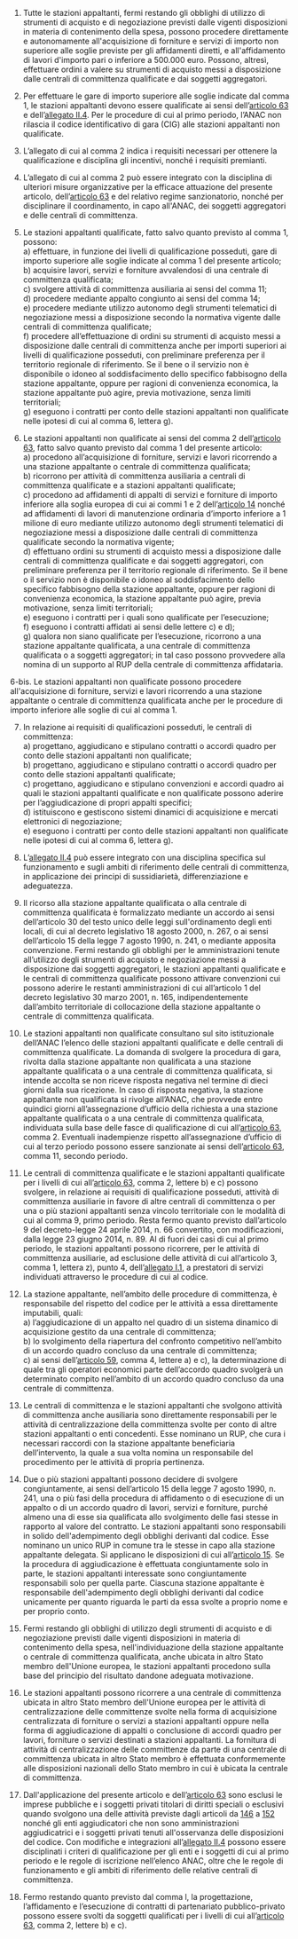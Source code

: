 1. Tutte le stazioni appaltanti, fermi restando gli obblighi di utilizzo di strumenti di acquisto e di negoziazione previsti dalle vigenti disposizioni in materia di contenimento della spesa, possono procedere direttamente e autonomamente all'acquisizione di forniture e servizi di importo non superiore alle soglie previste per gli affidamenti diretti, e all'affidamento di lavori d'importo pari o inferiore a 500.000 euro. Possono, altresì, effettuare ordini a valere su strumenti di acquisto messi a disposizione dalle centrali di committenza qualificate e dai soggetti aggregatori.

2. Per effettuare le gare di importo superiore alle soglie indicate dal comma 1, le stazioni appaltanti devono essere qualificate ai sensi dell’[articolo 63](/index.html?article=articolo-63&version=2) e dell’[allegato II.4](/index.html?section=attachment-2-4&version=2). Per le procedure di cui al primo periodo, l’ANAC non rilascia il codice identificativo di gara (CIG) alle stazioni appaltanti non qualificate.

3. L’allegato di cui al comma 2 indica i requisiti necessari per ottenere la qualificazione e disciplina gli incentivi, nonché i requisiti premianti.

4. L’allegato di cui al comma 2 può essere integrato con la disciplina di ulteriori misure organizzative per la efficace attuazione del presente articolo, dell’[articolo 63](/index.html?article=articolo-63&version=2) e del relativo regime sanzionatorio, nonché per disciplinare il coordinamento, in capo all'ANAC, dei soggetti aggregatori e delle centrali di committenza.

5. Le stazioni appaltanti qualificate, fatto salvo quanto previsto al comma 1, possono:<br>a) effettuare, in funzione dei livelli di qualificazione posseduti, gare di importo superiore alle soglie indicate al comma 1 del presente articolo;<br>b) acquisire lavori, servizi e forniture avvalendosi di una centrale di committenza qualificata;<br>c) svolgere attività di committenza ausiliaria ai sensi del comma 11;<br>d) procedere mediante appalto congiunto ai sensi del comma 14;<br>e) procedere mediante utilizzo autonomo degli strumenti telematici di negoziazione messi a disposizione secondo la normativa vigente dalle centrali di committenza qualificate;<br>f) procedere all’effettuazione di ordini su strumenti di acquisto messi a disposizione dalle centrali di committenza anche per importi superiori ai livelli di qualificazione posseduti, con preliminare preferenza per il territorio regionale di riferimento. Se il bene o il servizio non è disponibile o idoneo al soddisfacimento dello specifico fabbisogno della stazione appaltante, oppure per ragioni di convenienza economica, la stazione appaltante può agire, previa motivazione, senza limiti territoriali;<br>g) eseguono i contratti per conto delle stazioni appaltanti non qualificate nelle ipotesi di cui al comma 6, lettera g).

6. Le stazioni appaltanti non qualificate ai sensi del comma 2 dell’[articolo 63](/index.html?article=articolo-63&version=2), fatto salvo quanto previsto dal comma 1 del presente articolo:<br>a) procedono all’acquisizione di forniture, servizi e lavori ricorrendo a una stazione appaltante o centrale di committenza qualificata;<br>b) ricorrono per attività di committenza ausiliaria a centrali di committenza qualificate e a stazioni appaltanti qualificate;<br>c) procedono ad affidamenti di appalti di servizi e forniture di importo inferiore alla soglia europea di cui ai commi 1 e 2 dell’[articolo 14](/index.html?article=articolo-14&version=2) nonché ad affidamenti di lavori di manutenzione ordinaria d’importo inferiore a 1 milione di euro mediante utilizzo autonomo degli strumenti telematici di negoziazione messi a disposizione dalle centrali di committenza qualificate secondo la normativa vigente;<br>d) effettuano ordini su strumenti di acquisto messi a disposizione dalle centrali di committenza qualificate e dai soggetti aggregatori, con preliminare preferenza per il territorio regionale di riferimento. Se il bene o il servizio non è disponibile o idoneo al soddisfacimento dello specifico fabbisogno della stazione appaltante, oppure per ragioni di convenienza economica, la stazione appaltante può agire, previa motivazione, senza limiti territoriali;<br>e) eseguono i contratti per i quali sono qualificate per l’esecuzione;<br>f) eseguono i contratti affidati ai sensi delle lettere c) e d); <br>g) qualora non siano qualificate per l’esecuzione, ricorrono a una stazione appaltante qualificata, a una centrale di committenza qualificata o a soggetti aggregatori; in tal caso possono provvedere alla nomina di un supporto al RUP della centrale di committenza affidataria.

6-bis. Le stazioni appaltanti non qualificate possono procedere all'acquisizione di forniture, servizi e lavori ricorrendo a una stazione appaltante o centrale di committenza qualificata anche per le procedure di importo inferiore alle soglie di cui al comma 1.

7. In relazione ai requisiti di qualificazioni posseduti, le centrali di committenza:<br>a) progettano, aggiudicano e stipulano contratti o accordi quadro per conto delle stazioni appaltanti non qualificate;<br>b) progettano, aggiudicano e stipulano contratti o accordi quadro per conto delle stazioni appaltanti qualificate;<br>c) progettano, aggiudicano e stipulano convenzioni e accordi quadro ai quali le stazioni appaltanti qualificate e non qualificate possono aderire per l’aggiudicazione di propri appalti specifici;<br>d) istituiscono e gestiscono sistemi dinamici di acquisizione e mercati elettronici di negoziazione;<br>e) eseguono i contratti per conto delle stazioni appaltanti non qualificate nelle ipotesi di cui al comma 6, lettera g).

8. L’[allegato II.4](/index.html?section=attachment-2-4&version=2) può essere integrato con una disciplina specifica sul funzionamento e sugli ambiti di riferimento delle centrali di committenza, in applicazione dei principi di sussidiarietà, differenziazione e adeguatezza.

9. Il ricorso alla stazione appaltante qualificata o alla centrale di committenza qualificata è formalizzato mediante un accordo ai sensi dell’articolo 30 del testo unico delle leggi sull'ordinamento degli enti locali, di cui al decreto legislativo 18 agosto 2000, n. 267, o ai sensi dell’articolo 15 della legge 7 agosto 1990, n. 241, o mediante apposita convenzione. Fermi restando gli obblighi per le amministrazioni tenute all’utilizzo degli strumenti di acquisto e negoziazione messi a disposizione dai soggetti aggregatori, le stazioni appaltanti qualificate e le centrali di committenza qualificate possono attivare convenzioni cui possono aderire le restanti amministrazioni di cui all’articolo 1 del decreto legislativo 30 marzo 2001, n. 165, indipendentemente dall’ambito territoriale di collocazione della stazione appaltante o centrale di committenza qualificata.

10. Le stazioni appaltanti non qualificate consultano sul sito istituzionale dell’ANAC l’elenco delle stazioni appaltanti qualificate e delle centrali di committenza qualificate. La domanda di svolgere la procedura di gara, rivolta dalla stazione appaltante non qualificata a una stazione appaltante qualificata o a una centrale di committenza qualificata, si intende accolta se non riceve risposta negativa nel termine di dieci giorni dalla sua ricezione. In caso di risposta negativa, la stazione appaltante non qualificata si rivolge all’ANAC, che provvede entro quindici giorni all’assegnazione d’ufficio della richiesta a una stazione appaltante qualificata o a una centrale di committenza qualificata, individuata sulla base delle fasce di qualificazione di cui all’[articolo 63](/index.html?article=articolo-63&version=2), comma 2. Eventuali inadempienze rispetto all’assegnazione d’ufficio di cui al terzo periodo possono essere sanzionate ai sensi dell’[articolo 63](/index.html?article=articolo-63&version=2), comma 11, secondo periodo. 

11. Le centrali di committenza qualificate e le stazioni appaltanti qualificate per i livelli di cui all’[articolo 63](/index.html?article=articolo-63&version=2), comma 2, lettere b) e c) possono svolgere, in relazione ai requisiti di qualificazione posseduti, attività di committenza ausiliarie in favore di altre centrali di committenza o per una o più stazioni appaltanti senza vincolo territoriale con le modalità di cui al comma 9, primo periodo. Resta fermo quanto previsto dall’articolo 9 del decreto-legge 24 aprile 2014, n. 66 convertito, con modificazioni, dalla legge 23 giugno 2014, n. 89. Al di fuori dei casi di cui al primo periodo, le stazioni appaltanti possono ricorrere, per le attività di committenza ausiliarie, ad esclusione delle attività di cui all’articolo 3, comma 1, lettera z), punto 4, dell’[allegato I.1](/index.html?section=attachment-1-1&version=2), a prestatori di servizi individuati attraverso le procedure di cui al codice.

12. La stazione appaltante, nell’ambito delle procedure di committenza, è responsabile del rispetto del codice per le attività a essa direttamente imputabili, quali:<br>a) l’aggiudicazione di un appalto nel quadro di un sistema dinamico di acquisizione gestito da una centrale di committenza;<br>b) lo svolgimento della riapertura del confronto competitivo nell’ambito di un accordo quadro concluso da una centrale di committenza;<br>c) ai sensi dell’[articolo 59](/index.html?article=articolo-59&version=2), comma 4, lettere a) e c), la determinazione di quale tra gli operatori economici parte dell’accordo quadro svolgerà un determinato compito nell’ambito di un accordo quadro concluso da una centrale di committenza.

13. Le centrali di committenza e le stazioni appaltanti che svolgono attività di committenza anche ausiliaria sono direttamente responsabili per le attività di centralizzazione della committenza svolte per conto di altre stazioni appaltanti o enti concedenti. Esse nominano un RUP, che cura i necessari raccordi con la stazione appaltante beneficiaria dell’intervento, la quale a sua volta nomina un responsabile del procedimento per le attività di propria pertinenza.

14. Due o più stazioni appaltanti possono decidere di svolgere congiuntamente, ai sensi dell’articolo 15 della legge 7 agosto 1990, n. 241, una o più fasi della procedura di affidamento o di esecuzione di un appalto o di un accordo quadro di lavori, servizi e forniture, purché almeno una di esse sia qualificata allo svolgimento delle fasi stesse in rapporto al valore del contratto. Le stazioni appaltanti sono responsabili in solido dell'adempimento degli obblighi derivanti dal codice. Esse nominano un unico RUP in comune tra le stesse in capo alla stazione appaltante delegata. Si applicano le disposizioni di cui all’[articolo 15](/index.html?article=articolo-15&version=2). Se la procedura di aggiudicazione è effettuata congiuntamente solo in parte, le stazioni appaltanti interessate sono congiuntamente responsabili solo per quella parte. Ciascuna stazione appaltante è responsabile dell'adempimento degli obblighi derivanti dal codice unicamente per quanto riguarda le parti da essa svolte a proprio nome e per proprio conto.

15. Fermi restando gli obblighi di utilizzo degli strumenti di acquisto e di negoziazione previsti dalle vigenti disposizioni in materia di contenimento della spesa, nell'individuazione della stazione appaltante o centrale di committenza qualificata, anche ubicata in altro Stato membro dell'Unione europea, le stazioni appaltanti procedono sulla base del principio del risultato dandone adeguata motivazione.

16. Le stazioni appaltanti possono ricorrere a una centrale di committenza ubicata in altro Stato membro dell'Unione europea per le attività di centralizzazione delle committenze svolte nella forma di acquisizione centralizzata di forniture o servizi a stazioni appaltanti oppure nella forma di aggiudicazione di appalti o conclusione di accordi quadro per lavori, forniture o servizi destinati a stazioni appaltanti. La fornitura di attività di centralizzazione delle committenze da parte di una centrale di committenza ubicata in altro Stato membro è effettuata conformemente alle disposizioni nazionali dello Stato membro in cui è ubicata la centrale di committenza.

17. Dall'applicazione del presente articolo e dell’[articolo 63](/index.html?article=articolo-63&version=2) sono esclusi le imprese pubbliche e i soggetti privati titolari di diritti speciali o esclusivi quando svolgono una delle attività previste dagli articoli da [146](/index.html?article=articolo-146&version=1) a [152](/index.html?article=articolo-152&version=1) nonché gli enti aggiudicatori che non sono amministrazioni aggiudicatrici e i soggetti privati tenuti all'osservanza delle disposizioni del codice. Con modifiche e integrazioni all’[allegato II.4](/index.html?section=attachment-2-4&version=2) possono essere disciplinati i criteri di qualificazione per gli enti e i soggetti di cui al primo periodo e le regole di iscrizione nell’elenco ANAC, oltre che le regole di funzionamento e gli ambiti di riferimento delle relative centrali di committenza.

18. Fermo restando quanto previsto dal comma l, la progettazione, l’affidamento e l’esecuzione di contratti di partenariato pubblico-privato possono essere svolti da soggetti qualificati per i livelli di cui all’[articolo 63](/index.html?article=articolo-63&version=2), comma 2, lettere b) e c).